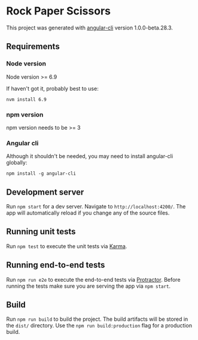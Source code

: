 # Rock Paper Scissors

This project was generated with [angular-cli](https://github.com/angular/angular-cli) version 1.0.0-beta.28.3.

## Requirements

### Node version

Node version >= 6.9

If haven't got it, probably best to use:

    nvm install 6.9

### npm version

npm version needs to be >= 3

### Angular cli

Although it shouldn't be needed, you may need to install angular-cli globally:

    npm install -g angular-cli

## Development server

Run `npm start` for a dev server. Navigate to `http://localhost:4200/`. The app will automatically reload if you change any of the source files.

## Running unit tests

Run `npm test` to execute the unit tests via [Karma](https://karma-runner.github.io).

## Running end-to-end tests

Run `npm run e2e` to execute the end-to-end tests via [Protractor](http://www.protractortest.org/).
Before running the tests make sure you are serving the app via `npm start`.

## Build

Run `npm run build` to build the project. The build artifacts will be stored in the `dist/` directory. Use the `npm run build:production` flag for a production build.

